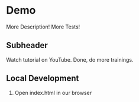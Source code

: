 # Demo

More Description!
More Tests! 

## Subheader

Watch tutorial on YouTube.
Done, do more trainings.


## Local Development

1. Open index.html in our browser

